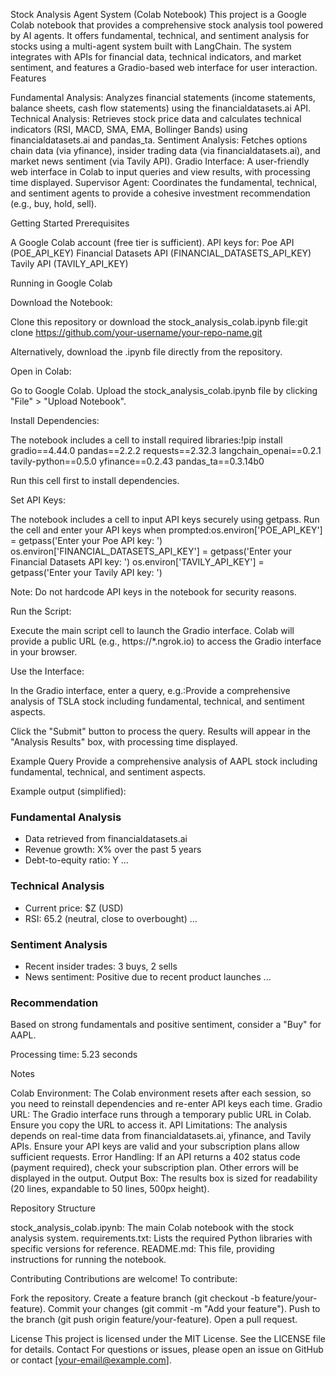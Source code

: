 Stock Analysis Agent System (Colab Notebook)
This project is a Google Colab notebook that provides a comprehensive stock analysis tool powered by AI agents. It offers fundamental, technical, and sentiment analysis for stocks using a multi-agent system built with LangChain. The system integrates with APIs for financial data, technical indicators, and market sentiment, and features a Gradio-based web interface for user interaction.
Features

Fundamental Analysis: Analyzes financial statements (income statements, balance sheets, cash flow statements) using the financialdatasets.ai API.
Technical Analysis: Retrieves stock price data and calculates technical indicators (RSI, MACD, SMA, EMA, Bollinger Bands) using financialdatasets.ai and pandas_ta.
Sentiment Analysis: Fetches options chain data (via yfinance), insider trading data (via financialdatasets.ai), and market news sentiment (via Tavily API).
Gradio Interface: A user-friendly web interface in Colab to input queries and view results, with processing time displayed.
Supervisor Agent: Coordinates the fundamental, technical, and sentiment agents to provide a cohesive investment recommendation (e.g., buy, hold, sell).

Getting Started
Prerequisites

A Google Colab account (free tier is sufficient).
API keys for:
Poe API (POE_API_KEY)
Financial Datasets API (FINANCIAL_DATASETS_API_KEY)
Tavily API (TAVILY_API_KEY)



Running in Google Colab

Download the Notebook:

Clone this repository or download the stock_analysis_colab.ipynb file:git clone https://github.com/your-username/your-repo-name.git


Alternatively, download the .ipynb file directly from the repository.


Open in Colab:

Go to Google Colab.
Upload the stock_analysis_colab.ipynb file by clicking "File" > "Upload Notebook".


Install Dependencies:

The notebook includes a cell to install required libraries:!pip install gradio==4.44.0 pandas==2.2.2 requests==2.32.3 langchain_openai==0.2.1 tavily-python==0.5.0 yfinance==0.2.43 pandas_ta==0.3.14b0


Run this cell first to install dependencies.


Set API Keys:

The notebook includes a cell to input API keys securely using getpass. Run the cell and enter your API keys when prompted:os.environ['POE_API_KEY'] = getpass('Enter your Poe API key: ')
os.environ['FINANCIAL_DATASETS_API_KEY'] = getpass('Enter your Financial Datasets API key: ')
os.environ['TAVILY_API_KEY'] = getpass('Enter your Tavily API key: ')


Note: Do not hardcode API keys in the notebook for security reasons.


Run the Script:

Execute the main script cell to launch the Gradio interface.
Colab will provide a public URL (e.g., https://*.ngrok.io) to access the Gradio interface in your browser.


Use the Interface:

In the Gradio interface, enter a query, e.g.:Provide a comprehensive analysis of TSLA stock including fundamental, technical, and sentiment aspects.


Click the "Submit" button to process the query.
Results will appear in the "Analysis Results" box, with processing time displayed.



Example Query
Provide a comprehensive analysis of AAPL stock including fundamental, technical, and sentiment aspects.

Example output (simplified):
### Fundamental Analysis
- Data retrieved from financialdatasets.ai
- Revenue growth: X% over the past 5 years
- Debt-to-equity ratio: Y
...

### Technical Analysis
- Current price: $Z (USD)
- RSI: 65.2 (neutral, close to overbought)
...

### Sentiment Analysis
- Recent insider trades: 3 buys, 2 sells
- News sentiment: Positive due to recent product launches
...

### Recommendation
Based on strong fundamentals and positive sentiment, consider a "Buy" for AAPL.

Processing time: 5.23 seconds

Notes

Colab Environment: The Colab environment resets after each session, so you need to reinstall dependencies and re-enter API keys each time.
Gradio URL: The Gradio interface runs through a temporary public URL in Colab. Ensure you copy the URL to access it.
API Limitations: The analysis depends on real-time data from financialdatasets.ai, yfinance, and Tavily APIs. Ensure your API keys are valid and your subscription plans allow sufficient requests.
Error Handling: If an API returns a 402 status code (payment required), check your subscription plan. Other errors will be displayed in the output.
Output Box: The results box is sized for readability (20 lines, expandable to 50 lines, 500px height).

Repository Structure

stock_analysis_colab.ipynb: The main Colab notebook with the stock analysis system.
requirements.txt: Lists the required Python libraries with specific versions for reference.
README.md: This file, providing instructions for running the notebook.

Contributing
Contributions are welcome! To contribute:

Fork the repository.
Create a feature branch (git checkout -b feature/your-feature).
Commit your changes (git commit -m "Add your feature").
Push to the branch (git push origin feature/your-feature).
Open a pull request.

License
This project is licensed under the MIT License. See the LICENSE file for details.
Contact
For questions or issues, please open an issue on GitHub or contact [your-email@example.com].
